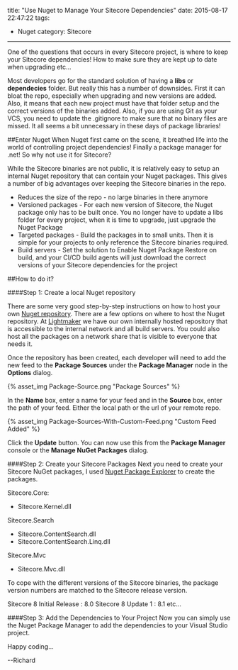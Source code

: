title: "Use Nuget to Manage Your Sitecore Dependencies"
date: 2015-08-17 22:47:22
tags:
- Nuget
category: Sitecore
---


One of the questions that occurs in every Sitecore project, is where to keep your Sitecore dependencies! How to make sure they are kept up to date when upgrading etc...

Most developers go for the standard solution of having a **libs** or **dependecies** folder. But really this has a number of downsides. First it can bloat the repo, especially when upgrading and new versions are added. Also, it means that each new project must have that folder setup and the correct versions of the binaries added. Also, if you are using Git as your VCS, you need to update the .gitignore to make sure that no binary files are missed. It all seems a bit unnecessary in these days of package libraries!

##Enter Nuget
When Nuget first came on the scene, it breathed life into the world of controlling project dependencies! Finally a package manager for .net! So why not use it for Sitecore?

While the Sitecore binaries are not public, it is relatively easy to setup an internal Nuget repository that can contain your Nuget packages. This gives a number of big advantages over keeping the Sitecore binaries in the repo.

* Reduces the size of the repo - no large binaries in there anymore
* Versioned packages - For each new version of Sitecore, the Nuget package only has to be built once. You no longer have to update a libs folder for every project, when it is time to upgrade, just upgrade the Nuget Package
* Targeted packages - Build the packages in to small units. Then it is simple for your projects to only reference the Sitecore binaries required.
* Build servers - Set the solution to Enable Nuget Package Restore on build, and your CI/CD build agents will just download the correct versions of your Sitecore dependencies for the project

##How to do it?

####Step 1: Create a local Nuget repository

There are some very good step-by-step instructions on how to host your own [Nuget repository](https://docs.nuget.org/Create/Hosting-Your-Own-NuGet-Feeds#user-content-creating-remote-feeds). There are a few options on where to host the Nuget repository. At [Lightmaker](http://lightmaker.com) we have our own internally hosted repository that is accessible to the internal network and all build servers. You could also host all the packages on a network share that is visible to everyone that needs it. 

Once the repository has been created, each developer will need to add the new feed to the **Package Sources** under the **Package Manager** node in the **Options** dialog.

{% asset_img Package-Source.png "Package Sources" %}

In the **Name** box, enter a name for your feed and in the **Source** box, enter the path of your feed. Either the local path or the url of your remote repo.

{% asset_img Package-Sources-With-Custom-Feed.png "Custom Feed Added" %}

Click the **Update** button. You can now use this from the **Package Manager** console or the **Manage NuGet Packages** dialog.

####Step 2: Create your Sitecore Packages
Next you need to create your Sitecore NuGet packages, I used [Nuget Package Explorer](https://npe.codeplex.com/) to create the packages.

Sitecore.Core:
- Sitecore.Kernel.dll

Sitecore.Search
- Sitecore.ContentSearch.dll
- Sitecore.ContentSearch.Linq.dll

Sitecore.Mvc
- Sitecore.Mvc.dll

To cope with the different versions of the Sitecore binaries, the package version numbers are matched to the Sitecore release version.

Sitecore 8 Initial Release : 8.0
Sitecore 8 Update 1 : 8.1 etc...

####Step 3: Add the Dependencies to Your Project
Now you can simply use the Nuget Package Manager to add the dependencies to your Visual Studio project.

Happy coding...

--Richard